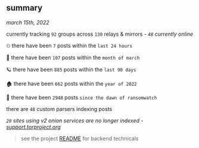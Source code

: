 
## summary
_march 15th, 2022_

currently tracking `92` groups across `130` relays & mirrors - _`48` currently online_

⏲ there have been `7` posts within the `last 24 hours`

🦈 there have been `107` posts within the `month of march`

🪐 there have been `885` posts within the `last 90 days`

🏚 there have been `662` posts within the `year of 2022`

🦕 there have been `2948` posts `since the dawn of ransomwatch`

there are `48` custom parsers indexing posts

_`20` sites using v2 onion services are no longer indexed - [support.torproject.org](https://support.torproject.org/onionservices/v2-deprecation/)_

> see the project [README](https://github.com/thetanz/ransomwatch#ransomwatch--) for backend technicals
